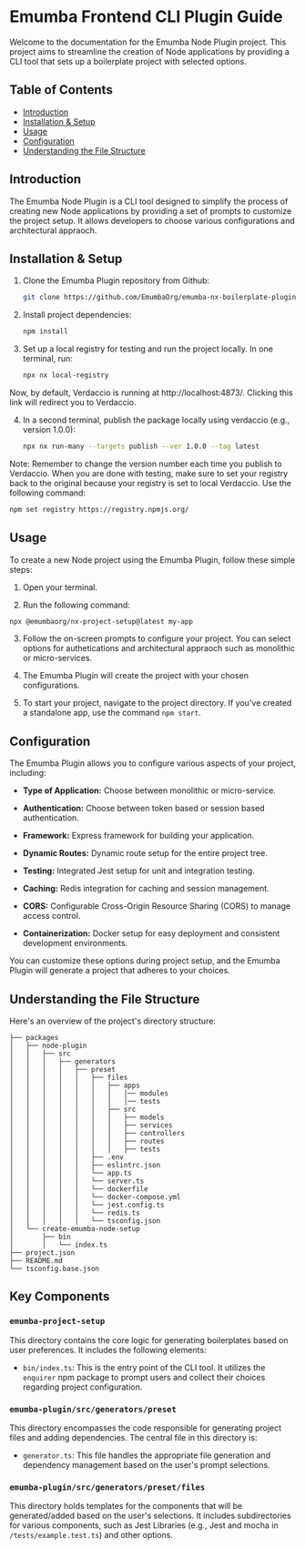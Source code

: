 # Emumba Frontend CLI Plugin Guide

Welcome to the documentation for the Emumba Node Plugin project. This project aims to streamline the creation of Node applications by providing a CLI tool that sets up a boilerplate project with selected options.

## Table of Contents

- [Introduction](#introduction)
- [Installation & Setup](#installation--setup)
- [Usage](#usage)
- [Configuration](#configuration)
- [Understanding the File Structure](#understanding-the-file-structure)

## Introduction

The Emumba Node Plugin is a CLI tool designed to simplify the process of creating new Node applications by providing a set of prompts to customize the project setup. It allows developers to choose various configurations and architectural appraoch.

## Installation & Setup

1. Clone the Emumba Plugin repository from Github:

   ```bash
   git clone https://github.com/EmumbaOrg/emumba-nx-boilerplate-plugin.git
   ```

2. Install project dependencies:

   ```bash
   npm install
   ```

3. Set up a local registry for testing and run the project locally. In one terminal, run:

   ```bash
   npx nx local-registry
   ```

Now, by default, Verdaccio is running at http://localhost:4873/. Clicking this link will redirect you to Verdaccio.


4. In a second terminal, publish the package locally using verdaccio (e.g., version 1.0.0):
   ```bash
   npx nx run-many --targets publish --ver 1.0.0 --tag latest
   ```

Note: Remember to change the version number each time you publish to Verdaccio. When you are done with testing, make sure to set your registry back to the original because your registry is set to local Verdaccio. Use the following command:
   ```bash
   npm set registry https://registry.npmjs.org/
   ```

## Usage

To create a new Node project using the Emumba Plugin, follow these simple steps:

1. Open your terminal.

2. Run the following command:

```bash
npx @emumbaorg/nx-project-setup@latest my-app
```
3. Follow the on-screen prompts to configure your project. You can select options for authetications and architectural appraoch such as monolithic or micro-services.

4. The Emumba Plugin will create the project with your chosen configurations.

5. To start your project, navigate to the project directory. If you've created a standalone app, use the command `npm start`.

## Configuration

The Emumba Plugin allows you to configure various aspects of your project, including:

- **Type of Application:** Choose between monolithic or micro-service.

- **Authentication:** Choose between token based or session based authentication.

- **Framework:** Express framework for building your application.

- **Dynamic Routes:** Dynamic route setup for the entire project tree.

- **Testing:** Integrated Jest setup for unit and integration testing.

- **Caching:** Redis integration for caching and session management.

- **CORS:** Configurable Cross-Origin Resource Sharing (CORS) to manage access control.

- **Containerization:** Docker setup for easy deployment and consistent development environments.

You can customize these options during project setup, and the Emumba Plugin will generate a project that adheres to your choices.

## Understanding the File Structure

Here's an overview of the project's directory structure:

```
├── packages
│   ├── node-plugin
│   │   ├── src
│   │   │   ├── generators
│   │   │   │   ├── preset
│   │   │   │   │   ├── files
│   │   │   │   │   │   ├── apps
│   │   │   │   │   │   │   │── modules
│   │   │   │   │   │   │   │── tests
│   │   │   │   │   │   ├── src
│   │   │   │   │   │   │   ├── models
│   │   │   │   │   │   │   ├── services
│   │   │   │   │   │   │   ├── controllers
│   │   │   │   │   │   │   ├── routes
│   │   │   │   │   │   │   ├── tests
│   │   │   │   │   ├── .env
│   │   │   │   │   ├── eslintrc.json
│   │   │   │   │   └── app.ts
│   │   │   │   │   └── server.ts
│   │   │   │   │   └── dockerfile
│   │   │   │   │   └── docker-compose.yml
│   │   │   │   │   └── jest.config.ts
│   │   │   │   │   └── redis.ts
│   │   │   │   │   └── tsconfig.json
│   └── create-emumba-node-setup
│       ├── bin
│       │   └── index.ts
├── project.json
├── README.md
└── tsconfig.base.json
```

## Key Components

### `emumba-project-setup`

This directory contains the core logic for generating boilerplates based on user preferences. It includes the following elements:

- `bin/index.ts`: This is the entry point of the CLI tool. It utilizes the `enquirer` npm package to prompt users and collect their choices regarding project configuration.

### `emumba-plugin/src/generators/preset`

This directory encompasses the code responsible for generating project files and adding dependencies. The central file in this directory is:

- `generator.ts`: This file handles the appropriate file generation and dependency management based on the user's prompt selections.

### `emumba-plugin/src/generators/preset/files`

This directory holds templates for the components that will be generated/added based on the user's selections. It includes subdirectories for various components, such as Jest Libraries (e.g., Jest and mocha in `/tests/example.test.ts`) and other options.

